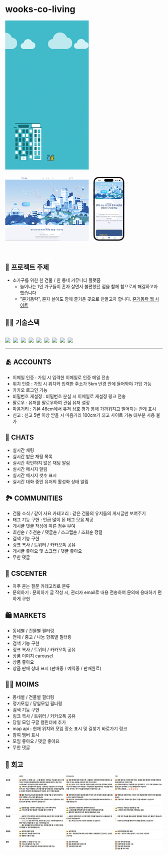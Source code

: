# wooks-co-living

<img src="static\image\team8_banner.gif" style="width:53%; margin-bottom:20px;">
<br>
<img src="static\image\혼거동락.png" style="width:53%; margin-right:10px;">
<img src="static\image\iphone_index.png" style="width:20%;">
<br>
<br>
<br>

## 🫧 프로젝트 주제
- 소가구를 위한 한 건물 / 한 동네 커뮤니티 플랫폼
  - 늘어나는 1인 가구들이 혼자 살면서 불편했던 점을 함께 함으로써 해결하고자 했습니다
  - ”혼거동락”, 혼자 살아도 함께 즐거운 곳으로 만들고자 합니다.
<a href="https://wooks-co-living.o-r.kr">혼거동락 웹 사이트</a>

## 🧑‍💻 기술스택

<br>

<img src="https://img.shields.io/badge/git-F05032?style=for-plastic&logo=git&logoColor=white" style="margin-right:5px;"> 
<img src="https://img.shields.io/badge/github-181717?style=for-plastic&logo=github&logoColor=white" style="margin-right:5px;"> 
<img src="https://img.shields.io/badge/python-3776AB?style=for-plastic&logo=python&logoColor=white" style="margin-right:5px;"> 
<img src="https://img.shields.io/badge/django-092E20?style=for-plastic&logo=django&logoColor=white" style="margin-right:5px;"> 
<img src="https://img.shields.io/badge/html5-E34F26?style=for-plastic&logo=html5&logoColor=white" style="margin-right:5px;"> 
<img src="https://img.shields.io/badge/css3-1572B6?style=for-plastic&logo=css3&logoColor=white" style="margin-right:5px;"> 
<img src="https://img.shields.io/badge/javascript-F7DF1E?style=for-plastic&logo=javascript&logoColor=white" style="margin-right:5px;"> 
<img src="https://img.shields.io/badge/axios-5A29E4?style=for-plastic&logo=axios&logoColor=white" style="margin-right:5px;"> 
<img src="https://img.shields.io/badge/sqlite-003B57?style=for-plastic&logo=sqlite&logoColor=white">

<hr>

## 🫂 ACCOUNTS

- 이메일 인증 : 가입 시 입력한 이메일로 인증 메일 전송
- 위치 인증 : 가입 시 위치와 입력한 주소가 5km 반경 안에 들어와야 가입 가능
- 카카오 로그인 기능
- 비밀번호 재설정 : 비밀번호 분실 시 이메일로 재설정 링크 전송
- 팔로우 : 유저를 팔로우하여 관심 유저 설정
- 마음거리 : 기본 46cm에서 유저 상호 평가 통해 가까워지고 멀어지는 관계 표시
- 신고 : 신고 5번 이상 받을 시 마음거리 100cm가 되고 사이트 기능 대부분 사용 불가

## 💬 CHATS

- 실시간 채팅
- 실시간 받은 채팅 목록
- 실시간 확인하지 않은 채팅 알림
- 실시간 메시지 알림
- 실시간 메시지 갯수 표시
- 실시간 대화 중인 유저의 활성화 상태 알림

## 🏞 COMMUNITIES

- 건물 소식 / 같이 사요 카테고리 : 같은 건물의 유저들의 게시글만 보여주기
- 태그 기능 구현 : 언급 많이 된 태그 모음 제공
- 게시글 댓글 작성에 따른 점수 부여
- 최신순 / 추천순 / 댓글순 / 스크랩순 / 조회순 정렬
- 검색 기능 구현
- 링크 복사 / 트위터 / 카카오톡 공유
- 게시글 좋아요 및 스크랩 / 댓글 좋아요
- 무한 댓글

## 🔧 CSCENTER

- 자주 묻는 질문 카테고리로 분류
- 문의하기 : 문의하기 글 작성 시, 관리자 email로 내용 전송하여 문의에 응대하기 편하게 구현

## 🛍 MARKETS

- 동네별 / 건물별 필터링
- 전체 / 중고 / 나눔 항목별 필터링
- 검색 기능 구현
- 링크 복사 / 트위터 / 카카오톡 공유
- 상품 이미지 carousel
- 상품 좋아요
- 상품 판매 상태 표시 (판매중 / 예약중 / 판매완료)

## 🤼‍♂️ MOIMS

- 동네별 / 건물별 필터링
- 정기모임 / 당일모임 필터링
- 검색 기능 구현
- 링크 복사 / 트위터 / 카카오톡 공유
- 당일 모임 구글 캘린더에 추가
- map api : 현재 위치와 모임 장소 표시 및 길찾기 바로가기 링크
- 참여 멤버 표시
- 모임 좋아요 / 댓글 좋아요
- 무한 댓글

## 💭 회고

<img src="static\image\회고.png">

